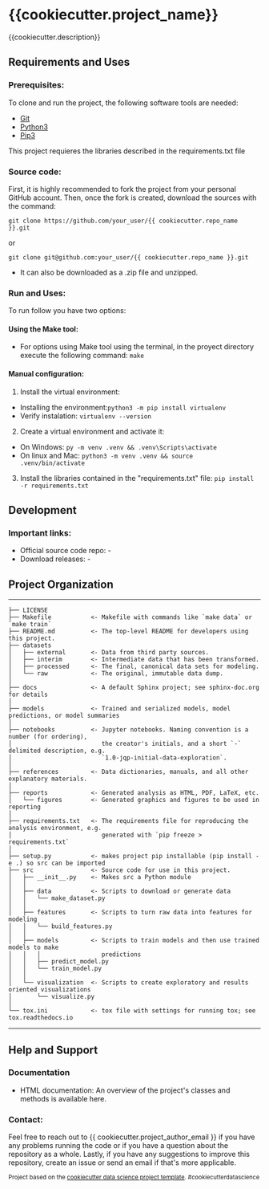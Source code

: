 {{cookiecutter.project_name}}
==============================

{{cookiecutter.description}}

## Requirements and Uses

### Prerequisites:
To clone and run the project, the following software tools are needed:

* [Git](https://git-scm.com/downloads) 
* [Python3](https://www.python.org/downloads/)
* [Pip3](https://bootstrap.pypa.io/get-pip.py)

This project requieres the libraries described in the requirements.txt file

### Source code:
First, it is highly recommended to fork the project from your personal GitHub account. Then, once the fork is created, download the sources with the command:

`git clone https://github.com/your_user/{{ cookiecutter.repo_name }}.git`
 
 or

`git clone git@github.com:your_user/{{ cookiecutter.repo_name }}.git`


* It can also be downloaded as a .zip file and unzipped.


### Run and Uses:
To run follow you have two options:

#### Using the Make tool:
* For options using Make tool using the terminal, in the proyect directory execute the following command:
`make`

#### Manual configuration:

1. Install the virtual environment: 
  * Installing the environment:`python3 -m pip install virtualenv`
  * Verify instalation: `virtualenv --version`

2. Create a virtual environment and activate it:
  * On Windows: `py -m venv .venv && .venv\Scripts\activate`
  * On linux and Mac: `python3 -m venv .venv && source .venv/bin/activate`

3. Install the libraries contained in the "requirements.txt" file: `pip install -r requirements.txt`

## Development

### Important links:
* Official source code repo: -
* Download releases: -


## Project Organization
------------

    ├── LICENSE
    ├── Makefile           <- Makefile with commands like `make data` or `make train`
    ├── README.md          <- The top-level README for developers using this project.
    ├── datasets
    │   ├── external       <- Data from third party sources.
    │   ├── interim        <- Intermediate data that has been transformed.
    │   ├── processed      <- The final, canonical data sets for modeling.
    │   └── raw            <- The original, immutable data dump.
    │
    ├── docs               <- A default Sphinx project; see sphinx-doc.org for details
    │
    ├── models             <- Trained and serialized models, model predictions, or model summaries
    │
    ├── notebooks          <- Jupyter notebooks. Naming convention is a number (for ordering),
    │                         the creator's initials, and a short `-` delimited description, e.g.
    │                         `1.0-jqp-initial-data-exploration`.
    │
    ├── references         <- Data dictionaries, manuals, and all other explanatory materials.
    │
    ├── reports            <- Generated analysis as HTML, PDF, LaTeX, etc.
    │   └── figures        <- Generated graphics and figures to be used in reporting
    │
    ├── requirements.txt   <- The requirements file for reproducing the analysis environment, e.g.
    │                         generated with `pip freeze > requirements.txt`
    │
    ├── setup.py           <- makes project pip installable (pip install -e .) so src can be imported
    ├── src                <- Source code for use in this project.
    │   ├── __init__.py    <- Makes src a Python module
    │   │
    │   ├── data           <- Scripts to download or generate data
    │   │   └── make_dataset.py
    │   │
    │   ├── features       <- Scripts to turn raw data into features for modeling
    │   │   └── build_features.py
    │   │
    │   ├── models         <- Scripts to train models and then use trained models to make
    │   │   │                 predictions
    │   │   ├── predict_model.py
    │   │   └── train_model.py
    │   │
    │   └── visualization  <- Scripts to create exploratory and results oriented visualizations
    │       └── visualize.py
    │
    └── tox.ini            <- tox file with settings for running tox; see tox.readthedocs.io


--------

## Help and Support

### Documentation
* HTML documentation: An overview of the project's classes and methods is available here.

### Contact:
Feel free to reach out to {{ cookiecutter.project_author_email }} if you have any problems running the code or if you have a question about the repository as a whole. Lastly, if you have any suggestions to improve this repository, create an issue or send an email if that's more applicable.


<p><small>Project based on the <a target="_blank" href="https://drivendata.github.io/cookiecutter-data-science/">cookiecutter data science project template</a>. #cookiecutterdatascience</small></p>
